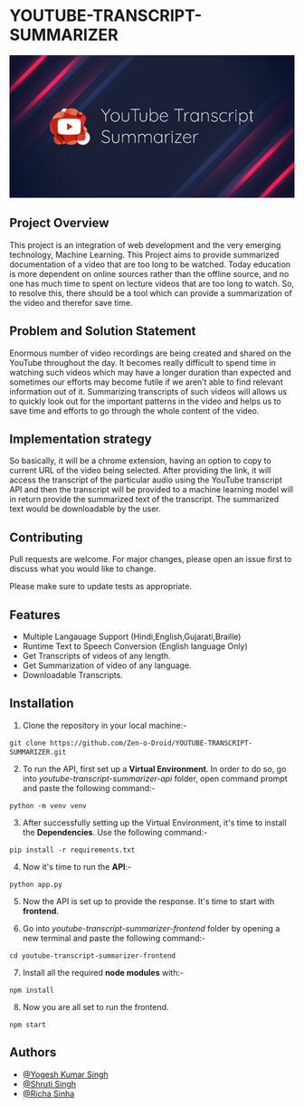 # YOUTUBE-TRANSCRIPT-SUMMARIZER


![LOGO](youtube-transcript-summarizer-web-browser-extension/icon.png)

## Project Overview
This project is an integration of web development and the very emerging technology, Machine Learning. This Project aims to provide summarized documentation of a video that are too long to be watched. Today education is more dependent on online sources rather than the offline source, and no one has much time to spent on lecture videos that are too long to watch. So, to resolve this, there should be a tool which can provide a summarization of the video and therefor save time.

## Problem and Solution Statement
Enormous number of video recordings are being created and shared on the YouTube throughout the day. It becomes really difficult to spend time in watching such videos which may have a longer duration than expected and sometimes our efforts may become futile if we aren’t able to find relevant information out of it. Summarizing transcripts of such videos will allows us to quickly look out for the important patterns in the video and helps us to save time and efforts to go through the whole content of the video.

## Implementation strategy
So basically, it will be a chrome extension, having an option to copy to current URL of the video being selected. After providing the link, it will access the transcript of the particular audio using the YouTube transcript API and then the transcript will be provided to a machine learning model will in return provide the summarized text of the transcript. The summarized text would be downloadable by the user.

## Contributing
Pull requests are welcome. For major changes, please open an issue first to discuss what you would like to change.

Please make sure to update tests as appropriate.


## Features

- Multiple Langauage Support (Hindi,English,Gujarati,Braille)
- Runtime Text to Speech Conversion (English language Only)
- Get Transcripts of videos of any length.
- Get Summarization of video of any language.
- Downloadable Transcripts.


## Installation

1. Clone the repository in your local machine:-
```
git clone https://github.com/Zen-o-Droid/YOUTUBE-TRANSCRIPT-SUMMARIZER.git
```

2. To run the API, first set up a **Virtual Environment**. In order to do so, go into *youtube-transcript-summarizer-api* folder, open command prompt and paste the following command:-
```
python -m venv venv
```

3. After successfully setting up the Virtual Environment, it's time to install the **Dependencies**. Use the following command:-  
```
pip install -r requirements.txt
```

4. Now it's time to run the **API**:-
```
python app.py
```

5. Now the API is set up to provide the response. It's time to start with **frontend**. 


6. Go into *youtube-transcript-summarizer-frontend* folder by opening a new terminal and paste the following command:-
```
cd youtube-transcript-summarizer-frontend
```

7. Install all the required **node modules** with:-
```
npm install
```

8. Now you are all set to run the frontend.
```
npm start
```


## Authors

- [@Yogesh Kumar Singh](https://www.github.com/Zen-o-Droid)
- [@Shruti Singh](https://www.github.com/)
- [@Richa Sinha](https://www.github.com/)

